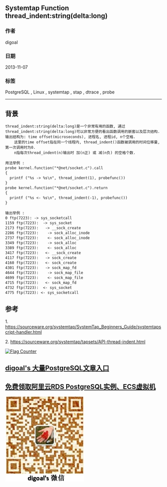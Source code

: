## Systemtap Function thread_indent:string(delta:long)    
                                                                                           
### 作者                                                                                       
digoal                                                                                         
                                                                                     
### 日期                                                                                                        
2013-11-07                                                                                  
                                                                                      
### 标签                                                                                     
PostgreSQL , Linux , systemtap , stap , dtrace , probe                                                                                      
                                                                                                                       
----                                                                                               
                                                                                                                                   
## 背景        
```  
thread_indent:string(delta:long)是一个非常有用的函数, 通过thread_indent:string(delta:long)可以非常方便的看出函数调用的嵌套以及层次结构.  
输出结构为: time offset(microseconds), 进程名, 进程id, n个空格.  
    这里的time offset指在同一个线程内, thread_indent()函数被调用的时间位移量, 第一次调用时为0.  
    n指每次thread_indent(n)输出时 加(n正) 或 减(n负) 的空格个数.  
  
用法举例 :   
probe kernel.function("*@net/socket.c").call  
{  
  printf ("%s -> %s\n", thread_indent(1), probefunc())  
}  
probe kernel.function("*@net/socket.c").return  
{  
  printf ("%s <- %s\n", thread_indent(-1), probefunc())  
}  
  
输出举例 :   
0 ftp(7223): -> sys_socketcall  
1159 ftp(7223):  -> sys_socket  
2173 ftp(7223):   -> __sock_create  
2286 ftp(7223):    -> sock_alloc_inode  
2737 ftp(7223):    <- sock_alloc_inode  
3349 ftp(7223):    -> sock_alloc  
3389 ftp(7223):    <- sock_alloc  
3417 ftp(7223):   <- __sock_create  
4117 ftp(7223):   -> sock_create  
4160 ftp(7223):   <- sock_create  
4301 ftp(7223):   -> sock_map_fd  
4644 ftp(7223):    -> sock_map_file  
4699 ftp(7223):    <- sock_map_file  
4715 ftp(7223):   <- sock_map_fd  
4732 ftp(7223):  <- sys_socket  
4775 ftp(7223): <- sys_socketcall  
```  
  
## 参考  
1\. https://sourceware.org/systemtap/SystemTap_Beginners_Guide/systemtapscript-handler.html  
  
2\. https://sourceware.org/systemtap/tapsets/API-thread-indent.html  
  
  
<a rel="nofollow" href="http://info.flagcounter.com/h9V1"  ><img src="http://s03.flagcounter.com/count/h9V1/bg_FFFFFF/txt_000000/border_CCCCCC/columns_2/maxflags_12/viewers_0/labels_0/pageviews_0/flags_0/"  alt="Flag Counter"  border="0"  ></a>  
  
  
  
  
  
  
## [digoal's 大量PostgreSQL文章入口](https://github.com/digoal/blog/blob/master/README.md "22709685feb7cab07d30f30387f0a9ae")
  
  
## [免费领取阿里云RDS PostgreSQL实例、ECS虚拟机](https://free.aliyun.com/ "57258f76c37864c6e6d23383d05714ea")
  
  
![digoal's weixin](../pic/digoal_weixin.jpg "f7ad92eeba24523fd47a6e1a0e691b59")
  
